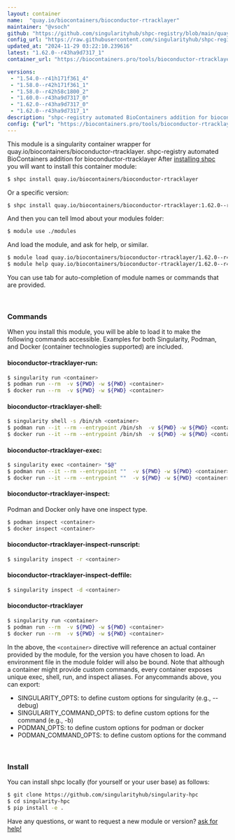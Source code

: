 ```yaml
---
layout: container
name:  "quay.io/biocontainers/bioconductor-rtracklayer"
maintainer: "@vsoch"
github: "https://github.com/singularityhub/shpc-registry/blob/main/quay.io/biocontainers/bioconductor-rtracklayer/container.yaml"
config_url: "https://raw.githubusercontent.com/singularityhub/shpc-registry/main/quay.io/biocontainers/bioconductor-rtracklayer/container.yaml"
updated_at: "2024-11-29 03:22:10.239616"
latest: "1.62.0--r43ha9d7317_1"
container_url: "https://biocontainers.pro/tools/bioconductor-rtracklayer"

versions:
 - "1.54.0--r41h171f361_4"
 - "1.58.0--r42h171f361_1"
 - "1.58.0--r42h58c1800_2"
 - "1.60.0--r43ha9d7317_0"
 - "1.62.0--r43ha9d7317_0"
 - "1.62.0--r43ha9d7317_1"
description: "shpc-registry automated BioContainers addition for bioconductor-rtracklayer"
config: {"url": "https://biocontainers.pro/tools/bioconductor-rtracklayer", "maintainer": "@vsoch", "description": "shpc-registry automated BioContainers addition for bioconductor-rtracklayer", "latest": {"1.62.0--r43ha9d7317_1": "sha256:38ff94901a83da884414c2136e5ff020caa1a41412de2ff0aaa108996b1b12e2"}, "tags": {"1.54.0--r41h171f361_4": "sha256:f0e768aa1a38d9a4fd592d90363b54de8fe61b6752192bdcf7d990b4c2b33099", "1.58.0--r42h171f361_1": "sha256:1d37150196f0ce79832513502ee5ab0c6833f031bc3008da04b319333cb0ee3a", "1.58.0--r42h58c1800_2": "sha256:27a8d09e21f52513501b8faeab9e7e3502769d0f0927151ce8c5116bb3fe4901", "1.60.0--r43ha9d7317_0": "sha256:a8d707113c062a38550d5ac7a37cad79aa5d203b715d9e41b24fed1b039b6778", "1.62.0--r43ha9d7317_0": "sha256:a3bc4697c64a688569149a3b1f7888a3a3ec49524502dca81f99129fe0885a9b", "1.62.0--r43ha9d7317_1": "sha256:38ff94901a83da884414c2136e5ff020caa1a41412de2ff0aaa108996b1b12e2"}, "docker": "quay.io/biocontainers/bioconductor-rtracklayer"}
---
```


This module is a singularity container wrapper for quay.io/biocontainers/bioconductor-rtracklayer.
shpc-registry automated BioContainers addition for bioconductor-rtracklayer
After [installing shpc](#install) you will want to install this container module:


```bash
$ shpc install quay.io/biocontainers/bioconductor-rtracklayer
```

Or a specific version:

```bash
$ shpc install quay.io/biocontainers/bioconductor-rtracklayer:1.62.0--r43ha9d7317_1
```

And then you can tell lmod about your modules folder:

```bash
$ module use ./modules
```

And load the module, and ask for help, or similar.

```bash
$ module load quay.io/biocontainers/bioconductor-rtracklayer/1.62.0--r43ha9d7317_1
$ module help quay.io/biocontainers/bioconductor-rtracklayer/1.62.0--r43ha9d7317_1
```

You can use tab for auto-completion of module names or commands that are provided.

<br>

### Commands

When you install this module, you will be able to load it to make the following commands accessible.
Examples for both Singularity, Podman, and Docker (container technologies supported) are included.

#### bioconductor-rtracklayer-run:

```bash
$ singularity run <container>
$ podman run --rm  -v ${PWD} -w ${PWD} <container>
$ docker run --rm  -v ${PWD} -w ${PWD} <container>
```

#### bioconductor-rtracklayer-shell:

```bash
$ singularity shell -s /bin/sh <container>
$ podman run --it --rm --entrypoint /bin/sh  -v ${PWD} -w ${PWD} <container>
$ docker run --it --rm --entrypoint /bin/sh  -v ${PWD} -w ${PWD} <container>
```

#### bioconductor-rtracklayer-exec:

```bash
$ singularity exec <container> "$@"
$ podman run --it --rm --entrypoint ""  -v ${PWD} -w ${PWD} <container> "$@"
$ docker run --it --rm --entrypoint ""  -v ${PWD} -w ${PWD} <container> "$@"
```

#### bioconductor-rtracklayer-inspect:

Podman and Docker only have one inspect type.

```bash
$ podman inspect <container>
$ docker inspect <container>
```

#### bioconductor-rtracklayer-inspect-runscript:

```bash
$ singularity inspect -r <container>
```

#### bioconductor-rtracklayer-inspect-deffile:

```bash
$ singularity inspect -d <container>
```



#### bioconductor-rtracklayer

```bash
$ singularity run <container>
$ podman run --rm  -v ${PWD} -w ${PWD} <container>
$ docker run --rm  -v ${PWD} -w ${PWD} <container>
```


In the above, the `<container>` directive will reference an actual container provided
by the module, for the version you have chosen to load. An environment file in the
module folder will also be bound. Note that although a container
might provide custom commands, every container exposes unique exec, shell, run, and
inspect aliases. For anycommands above, you can export:

 - SINGULARITY_OPTS: to define custom options for singularity (e.g., --debug)
 - SINGULARITY_COMMAND_OPTS: to define custom options for the command (e.g., -b)
 - PODMAN_OPTS: to define custom options for podman or docker
 - PODMAN_COMMAND_OPTS: to define custom options for the command

<br>

### Install

You can install shpc locally (for yourself or your user base) as follows:

```bash
$ git clone https://github.com/singularityhub/singularity-hpc
$ cd singularity-hpc
$ pip install -e .
```

Have any questions, or want to request a new module or version? [ask for help!](https://github.com/singularityhub/singularity-hpc/issues)